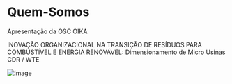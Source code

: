 # Quem-Somos
Apresentação da OSC OIKA

INOVAÇÃO ORGANIZACIONAL NA TRANSIÇÃO DE RESÍDUOS PARA COMBUSTÍVEL E ENERGIA RENOVÁVEL: Dimensionamento de Micro Usinas CDR / WTE

![image](https://user-images.githubusercontent.com/120027241/206472640-e9be798d-f087-4efb-9534-5ff73cf11636.png)
